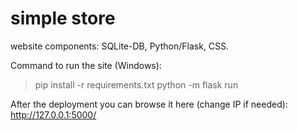 # simple store


website components:
SQLite-DB, Python/Flask, CSS.


Command to run the site (Windows):
> pip install -r requirements.txt
> python -m flask run

After the deployment you can browse it here (change IP if needed):
http://127.0.0.1:5000/

